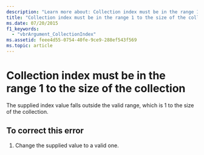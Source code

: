 ```yaml
---
description: "Learn more about: Collection index must be in the range 1 to the size of the collection"
title: "Collection index must be in the range 1 to the size of the collection"
ms.date: 07/20/2015
f1_keywords: 
  - "vbrArgument_CollectionIndex"
ms.assetid: feee4d55-0754-40fe-9ce9-288ef543f569
ms.topic: article
---
```

# Collection index must be in the range 1 to the size of the collection

The supplied index value falls outside the valid range, which is 1 to the size of the collection.  
  
## To correct this error  
  
1. Change the supplied value to a valid one.  

